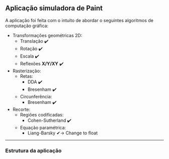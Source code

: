 ## Aplicação simuladora de Paint

A aplicação foi feita com o intuito de abordar o seguintes algoritmos de computação gráfica:

- Transformações geométricas 2D:
    - Translação ✔️
    - Rotação ✔️
    - Escala ✔️
    - Reflexões **X/Y/XY** ✔️
- Rasterização:
    - Retas:
        - DDA ✔️
        - Bresenham ✔️
    - Circunferência:
        - Bresenham ✔️
- Recorte:
    - Regiões codificadas:
        - Cohen-Sutherland ✔️
    - Equação paramétrica:
        - Liang-Barsky ✔-> Change to float 
------
### Estrutura da aplicação
